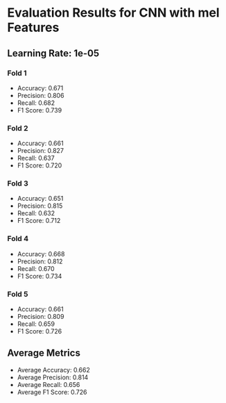 # Evaluation Results for CNN with mel Features
## Learning Rate: 1e-05

### Fold 1
- Accuracy: 0.671
- Precision: 0.806
- Recall: 0.682
- F1 Score: 0.739

### Fold 2
- Accuracy: 0.661
- Precision: 0.827
- Recall: 0.637
- F1 Score: 0.720

### Fold 3
- Accuracy: 0.651
- Precision: 0.815
- Recall: 0.632
- F1 Score: 0.712

### Fold 4
- Accuracy: 0.668
- Precision: 0.812
- Recall: 0.670
- F1 Score: 0.734

### Fold 5
- Accuracy: 0.661
- Precision: 0.809
- Recall: 0.659
- F1 Score: 0.726

## Average Metrics
- Average Accuracy: 0.662
- Average Precision: 0.814
- Average Recall: 0.656
- Average F1 Score: 0.726
